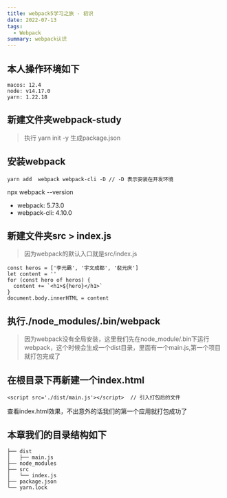 ```yaml
---
title: webpack5学习之旅 - 初识
date: 2022-07-13
tags:
  - Webpack
summary: webpack认识
---
```


## 本人操作环境如下
```
macos: 12.4
node: v14.17.0
yarn: 1.22.18
```

## 新建文件夹webpack-study

> 执行 yarn init -y 生成package.json

## 安装webpack
```
yarn add  webpack webpack-cli -D // -D 表示安装在开发环境
```
npx webpack --version
* webpack: 5.73.0
* webpack-cli: 4.10.0

## 新建文件夹src > index.js
> 因为webpack的默认入口就是src/index.js

```
const heros = ['李元霸', '宇文成都', '裴元庆']
let content = ''
for (const hero of heros) {
  content += `<h1>${hero}</h1>`
}
document.body.innerHTML = content
```

## 执行./node_modules/.bin/webpack
> 因为webpack没有全局安装，这里我们先在node_module/.bin下运行webpack，这个时候会生成一个dist目录，里面有一个main.js,第一个项目就打包完成了

## 在根目录下再新建一个index.html
```
<script src='./dist/main.js'></script>  // 引入打包后的文件
```

查看index.html效果，不出意外的话我们的第一个应用就打包成功了

## 本章我们的目录结构如下
```
├── dist
│   ├── main.js
├── node_modules
├── src
│   └── index.js
├── package.json
└── yarn.lock
```